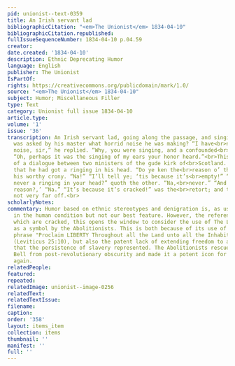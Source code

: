 ```yaml
---
pid: unionist--text-0359
title: An Irish servant lad
bibliographicCitation: "<em>The Unionist</em> 1834-04-10"
bibliographicCitation.republished: 
fullIssueSequenceNumber: 1834-04-10 p.04.59
creator: 
date.created: '1834-04-10'
description: Ethnic Deprecating Humor
language: English
publisher: The Unionist
IsPartOf: 
rights: https://creativecommons.org/publicdomain/mark/1.0/
source: "<em>The Unionist</em> 1834-04-10"
subject: Humor; Miscellaneous Filler
type: Text
category: Unionist full issue 1834-04-10
article.type: 
volume: '1'
issue: '36'
transcription: An Irish servant lad, going along the passage, and singing rather<br>inharmoniously,
  was asked by his master what horrid noise he was making? “I have<br>not made any
  noise, sir,” he replied. “Why, you were singing, and a confounded<br>noise it was.”
  “Oh, perhaps it was the singing of my ears your honor heard.”<br>This reminds us
  of a dialogue between two ministers of the gude kirk of<br>Scotland. One complained
  that he had got a ringing in his head. “Do ye ken the<br>reason o’ that?” asked
  his worthy crony. “Na!” “I’ll tell ye; ‘tis because it’s<br>empty!” “And have ye
  never a ringing in your head?” quoth the other. “Na,<br>never.” “And do ye ken the
  reason?,’ “Na.” “It’s because it’s cracked!” was the<br>retort; and the truth was
  not very far off.<br>
scholarlyNotes: 
commentary: Humor based on ethnic stereotypes and denigration is, as usual, prevelant
  in the human condition but not our best feature. However, the reference to things
  which are cracked, this opens the window to consider the use of The Liberty Bell
  as a symbol by the Abolitionists. This is both because of its use of the Biblical
  phrase "Proclaim LIBERTY Throughout all the Land unto all the Inhabitants Thereof"
  (Leviticus 25:10), but also the patent lack of extending freedom to all the inhabitants
  that the persistence of slavery represented. The Abolitionists rescued the Liberty
  Bell from post-revolutionary obscurity and made it a potent icon for freedom once
  again.
relatedPeople: 
featured: 
repeated: 
relatedImage: unionist--image-0256
relatedText: 
relatedTextIssue: 
filename: 
caption: 
order: '358'
layout: items_item
collection: items
thumbnail: ''
manifest: ''
full: ''
---
```

